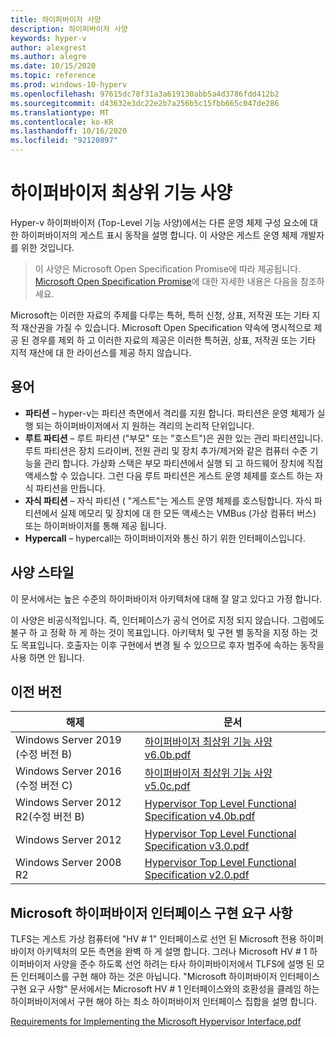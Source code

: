```yaml
---
title: 하이퍼바이저 사양
description: 하이퍼바이저 사양
keywords: hyper-v
author: alexgrest
ms.author: alegre
ms.date: 10/15/2020
ms.topic: reference
ms.prod: windows-10-hyperv
ms.openlocfilehash: 97615dc78f31a3a619130abb5a4d3786fdd412b2
ms.sourcegitcommit: d43632e3dc22e2b7a256b5c15fbb665c047de286
ms.translationtype: MT
ms.contentlocale: ko-KR
ms.lasthandoff: 10/16/2020
ms.locfileid: "92120897"
---
```

# <a name="hypervisor-top-level-functional-specification"></a>하이퍼바이저 최상위 기능 사양

Hyper-v 하이퍼바이저 (Top-Level 기능 사양)에서는 다른 운영 체제 구성 요소에 대 한 하이퍼바이저의 게스트 표시 동작을 설명 합니다. 이 사양은 게스트 운영 체제 개발자를 위한 것입니다.

> 이 사양은 Microsoft Open Specification Promise에 따라 제공됩니다.  [Microsoft Open Specification Promise](https://docs.microsoft.com/openspecs/dev_center/ms-devcentlp/51a0d3ff-9f77-464c-b83f-2de08ed28134)에 대한 자세한 내용은 다음을 참조하세요.

Microsoft는 이러한 자료의 주제를 다루는 특허, 특허 신청, 상표, 저작권 또는 기타 지적 재산권을 가질 수 있습니다. Microsoft Open Specification 약속에 명시적으로 제공 된 경우를 제외 하 고 이러한 자료의 제공은 이러한 특허권, 상표, 저작권 또는 기타 지적 재산에 대 한 라이선스를 제공 하지 않습니다.

## <a name="glossary"></a>용어

- **파티션** – hyper-v는 파티션 측면에서 격리를 지원 합니다. 파티션은 운영 체제가 실행 되는 하이퍼바이저에서 지 원하는 격리의 논리적 단위입니다.
- **루트 파티션** – 루트 파티션 ("부모" 또는 "호스트")은 권한 있는 관리 파티션입니다. 루트 파티션은 장치 드라이버, 전원 관리 및 장치 추가/제거와 같은 컴퓨터 수준 기능을 관리 합니다. 가상화 스택은 부모 파티션에서 실행 되 고 하드웨어 장치에 직접 액세스할 수 있습니다. 그런 다음 루트 파티션은 게스트 운영 체제를 호스트 하는 자식 파티션을 만듭니다.
- **자식 파티션** – 자식 파티션 ( "게스트"는 게스트 운영 체제를 호스팅합니다. 자식 파티션에서 실제 메모리 및 장치에 대 한 모든 액세스는 VMBus (가상 컴퓨터 버스) 또는 하이퍼바이저를 통해 제공 됩니다.
- **Hypercall** – hypercall는 하이퍼바이저와 통신 하기 위한 인터페이스입니다.

## <a name="specification-style"></a>사양 스타일

이 문서에서는 높은 수준의 하이퍼바이저 아키텍처에 대해 잘 알고 있다고 가정 합니다.

이 사양은 비공식적입니다. 즉, 인터페이스가 공식 언어로 지정 되지 않습니다. 그럼에도 불구 하 고 정확 하 게 하는 것이 목표입니다. 아키텍처 및 구현 별 동작을 지정 하는 것도 목표입니다. 호출자는 이후 구현에서 변경 될 수 있으므로 후자 범주에 속하는 동작을 사용 하면 안 됩니다.

## <a name="previous-versions"></a>이전 버전

해제 | 문서
--- | ---
Windows Server 2019 (수정 버전 B) | [하이퍼바이저 최상위 기능 사양 v6.0b.pdf](https://github.com/MicrosoftDocs/Virtualization-Documentation/raw/master/tlfs/Hypervisor%20Top%20Level%20Functional%20Specification%20v6.0b.pdf)
Windows Server 2016 (수정 버전 C) | [하이퍼바이저 최상위 기능 사양 v5.0c.pdf](https://github.com/MicrosoftDocs/Virtualization-Documentation/raw/live/tlfs/Hypervisor%20Top%20Level%20Functional%20Specification%20v5.0C.pdf)
Windows Server 2012 R2(수정 버전 B) | [Hypervisor Top Level Functional Specification v4.0b.pdf](https://github.com/Microsoft/Virtualization-Documentation/raw/master/tlfs/Hypervisor%20Top%20Level%20Functional%20Specification%20v4.0b.pdf)
Windows Server 2012 | [Hypervisor Top Level Functional Specification v3.0.pdf](https://github.com/Microsoft/Virtualization-Documentation/raw/master/tlfs/Hypervisor%20Top%20Level%20Functional%20Specification%20v3.0.pdf)
Windows Server 2008 R2 | [Hypervisor Top Level Functional Specification v2.0.pdf](https://github.com/Microsoft/Virtualization-Documentation/raw/master/tlfs/Hypervisor%20Top%20Level%20Functional%20Specification%20v2.0.pdf)

## <a name="requirements-for-implementing-the-microsoft-hypervisor-interface"></a>Microsoft 하이퍼바이저 인터페이스 구현 요구 사항

TLFS는 게스트 가상 컴퓨터에 "HV # 1" 인터페이스로 선언 된 Microsoft 전용 하이퍼바이저 아키텍처의 모든 측면을 완벽 하 게 설명 합니다.  그러나 Microsoft HV # 1 하이퍼바이저 사양을 준수 하도록 선언 하려는 타사 하이퍼바이저에서 TLFS에 설명 된 모든 인터페이스를 구현 해야 하는 것은 아닙니다. "Microsoft 하이퍼바이저 인터페이스 구현 요구 사항" 문서에서는 Microsoft HV # 1 인터페이스와의 호환성을 클레임 하는 하이퍼바이저에서 구현 해야 하는 최소 하이퍼바이저 인터페이스 집합을 설명 합니다.

[Requirements for Implementing the Microsoft Hypervisor Interface.pdf](https://github.com/Microsoft/Virtualization-Documentation/raw/master/tlfs/Requirements%20for%20Implementing%20the%20Microsoft%20Hypervisor%20Interface.pdf)